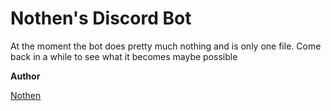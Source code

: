 Nothen's Discord Bot
====================
At the moment the bot does pretty much nothing and is only one file.
Come back in a while to see what it becomes maybe possible


**Author**

[Nothen](https://github.com/Nothenn)
